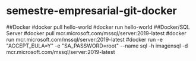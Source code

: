 # semestre-empresarial-git-docker
##Docker
  #docker pull hello-world
     #docker run hello-world
##Docker/SQL Server
          #docker pull mcr.microsoft.com/mssql/server:2019-latest
            #docker run mcr.microsoft.com/mssql/server:2019-latest
               #docker run -e "ACCEPT_EULA=Y" -e "SA_PASSWORD=root" --name sql -h imagensql -d mcr.microsoft.com/mssql/server:2019-latest
               
